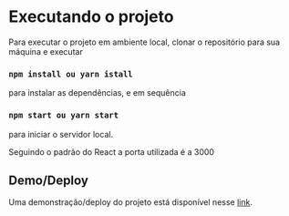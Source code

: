 # Executando o projeto

Para executar o projeto em ambiente local, clonar o repositório para sua máquina e executar <br/>
### `npm install ou yarn istall`<br/>
para instalar as dependências, e em sequência <br/>
### `npm start ou yarn start`<br/>
para iniciar o servidor local. <br/>

Seguindo o padrão do React a porta utilizada é a 3000 <br/>

## Demo/Deploy

Uma demonstração/deploy do projeto está disponível nesse [link](https://gabriel-brunetti.github.io/react-checkbox-tree/index).
